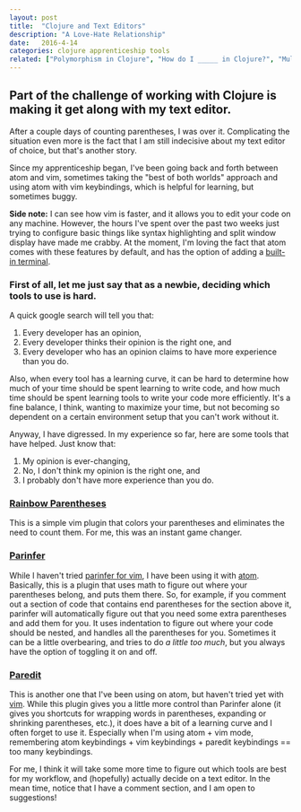 ```yaml
---
layout: post
title:  "Clojure and Text Editors"
description: "A Love-Hate Relationship"
date:   2016-4-14
categories: clojure apprenticeship tools
related: ["Polymorphism in Clojure", "How do I _____ in Clojure?", "Multi-Arity Functions in Clojure"]
---
```


## Part of the challenge of working with Clojure is making it get along with my text editor.

After a couple days of counting parentheses, I was over it. Complicating the situation even more is the fact that I am still indecisive about my text editor of choice, but that's another story.

Since my apprenticeship began, I've been going back and forth between atom and vim, sometimes taking the "best of both worlds" approach and using atom with vim keybindings, which is helpful for learning, but sometimes buggy.

**Side note:** I can see how vim is faster, and it allows you to edit your code on any machine. However, the hours I've spent over the past two weeks just trying to configure basic things like syntax highlighting and split window display have made me crabby. At the moment, I'm loving the fact that atom comes with these features by default, and has the option of adding a [built-in terminal](https://atom.io/packages/terminal-plus).

### First of all, let me just say that as a newbie, deciding which tools to use is hard.

A quick google search will tell you that:

1. Every developer has an opinion,
2. Every developer thinks their opinion is the right one, and
3. Every developer who has an opinion claims to have more experience than you do.

Also, when every tool has a learning curve, it can be hard to determine how much of your time should be spent learning to write code, and how much time should be spent learning tools to write your code more efficiently. It's a fine balance, I think, wanting to maximize your time, but not becoming so dependent on a certain environment setup that you can't work without it.

Anyway, I have digressed. In my experience so far, here are some tools that have helped. Just know that:

1. My opinion is ever-changing,
2. No, I don't think my opinion is the right one, and
3. I probably don't have more experience than you do.

### [Rainbow Parentheses](https://github.com/kien/rainbow_parentheses.vim)

This is a simple vim plugin that colors your parentheses and eliminates the need to count them. For me, this was an instant game changer.

### [Parinfer](https://shaunlebron.github.io/parinfer/)

While I haven't tried [parinfer for vim](https://github.com/bhurlow/vim-parinfer), I have been using it with [atom](https://github.com/oakmac/atom-parinfer). Basically, this is a plugin that uses math to figure out where your parentheses belong, and puts them there. So, for example, if you comment out a section of code that contains end parentheses for the section above it, parinfer will automatically figure out that you need some extra parentheses and add them for you. It uses indentation to figure out where your code should be nested, and handles all the parentheses for you. Sometimes it can be a little overbearing, and tries to do *a little too much*, but you always have the option of toggling it on and off.

### [Paredit](https://atom.io/packages/lisp-paredit)

This is another one that I've been using on atom, but haven't tried yet with [vim](http://www.vim.org/scripts/script.php?script_id=3998). While this plugin gives you a little more control than Parinfer alone (it gives you shortcuts for wrapping words in parentheses, expanding or shrinking parentheses, etc.), it does have a bit of a learning curve and I often forget to use it. Especially when I'm using atom + vim mode, remembering atom keybindings + vim keybindings + paredit keybindings == too many keybindings.

For me, I think it will take some more time to figure out which tools are best for my workflow, and (hopefully) actually decide on a text editor. In the mean time, notice that I have a comment section, and I am open to suggestions!
